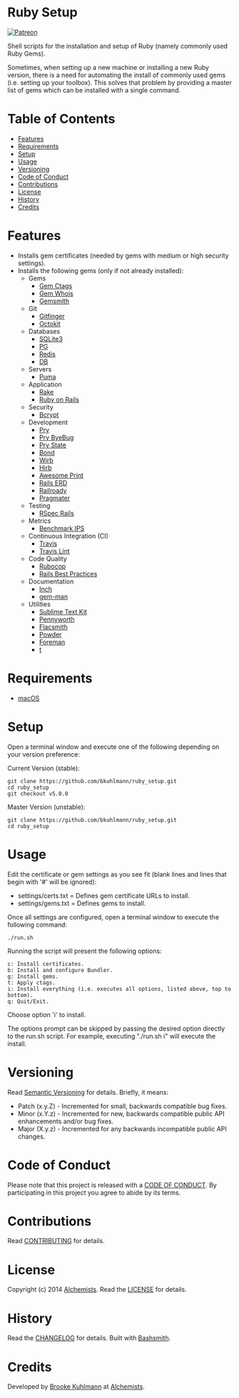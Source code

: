 # Ruby Setup

[![Patreon](https://img.shields.io/badge/patreon-donate-brightgreen.svg)](https://www.patreon.com/bkuhlmann)

Shell scripts for the installation and setup of Ruby (namely commonly used Ruby Gems).

Sometimes, when setting up a new machine or installing a new Ruby version, there is a need for
automating the install of commonly used gems (i.e. setting up your toolbox). This solves that
problem by providing a master list of gems which can be installed with a single command.

<!-- Tocer[start]: Auto-generated, don't remove. -->

# Table of Contents

- [Features](#features)
- [Requirements](#requirements)
- [Setup](#setup)
- [Usage](#usage)
- [Versioning](#versioning)
- [Code of Conduct](#code-of-conduct)
- [Contributions](#contributions)
- [License](#license)
- [History](#history)
- [Credits](#credits)

<!-- Tocer[finish]: Auto-generated, don't remove. -->

# Features

- Installs gem certificates (needed by gems with medium or high security settings).
- Installs the following gems (only if not already installed):
    - Gems
        - [Gem Ctags](https://github.com/tpope/gem-ctags)
        - [Gem Whois](https://github.com/jnunemaker/gemwhois)
        - [Gemsmith](https://github.com/bkuhlmann/gemsmith)
    - Git
        - [Gitfinger](https://github.com/danchoi/gitfinger)
        - [Octokit](https://github.com/pengwynn/octokit)
    - Databases
        - [SQLite3](http://www.sqlite.org)
        - [PG](http://www.postgresql.org)
        - [Redis](https://github.com/antirez/redis)
        - [DB](https://github.com/bkuhlmann/db)
    - Servers
        - [Puma](http://puma.io)
    - Application
        - [Rake](http://rake.rubyforge.org)
        - [Ruby on Rails](http://rubyonrails.org)
    - Security
        - [Bcrypt](https://github.com/codahale/bcrypt-ruby)
    - Development
        - [Pry](https://github.com/pry/pry)
        - [Pry ByeBug](https://github.com/deivid-rodriguez/pry-byebug)
        - [Pry State](https://github.com/SudhagarS/pry-state)
        - [Bond](https://github.com/cldwalker/bond)
        - [Wirb](https://github.com/janlelis/wirb)
        - [Hirb](https://github.com/cldwalker/hirb)
        - [Awesome Print](https://github.com/michaeldv/awesome_print)
        - [Rails ERD](http://rails-erd.rubyforge.org)
        - [Railroady](https://github.com/preston/railroady)
        - [Pragmater](https://github.com/bkuhlmann/pragmater)
    - Testing
        - [RSpec Rails](https://github.com/dchelimsky/rspec-rails)
    - Metrics
        - [Benchmark IPS](https://github.com/evanphx/benchmark-ips)
    - Continuous Integration (CI)
        - [Travis](https://github.com/travis-ci/travis)
        - [Travis Lint](https://github.com/travis-ci/travis-lint)
    - Code Quality
        - [Rubocop](https://github.com/bbatsov/rubocop)
        - [Rails Best Practices](https://github.com/railsbp/rails_best_practices)
    - Documentation
        - [Inch](https://github.com/rrrene/inch)
        - [gem-man](https://github.com/defunkt/gem-man)
    - Utilities
        - [Sublime Text Kit](https://github.com/bkuhlmann/sublime_text_kit)
        - [Pennyworth](https://github.com/bkuhlmann/pennyworth)
        - [Flacsmith](https://github.com/bkuhlmann/flacsmith)
        - [Powder](https://github.com/Rodreegez/powder)
        - [Foreman](https://github.com/ddollar/foreman)
        - [t](https://github.com/sferik/t)

# Requirements

- [macOS](http://www.apple.com/macos)

# Setup

Open a terminal window and execute one of the following depending on your version preference:

Current Version (stable):

    git clone https://github.com/bkuhlmann/ruby_setup.git
    cd ruby_setup
    git checkout v5.0.0

Master Version (unstable):

    git clone https://github.com/bkuhlmann/ruby_setup.git
    cd ruby_setup

# Usage

Edit the certificate or gem settings as you see fit (blank lines and lines that begin with '#' will
be ignored):

- settings/certs.txt = Defines gem certificate URLs to install.
- settings/gems.txt = Defines gems to install.

Once all settings are configured, open a terminal window to execute the following command:

    ./run.sh

Running the script will present the following options:

    c: Install certificates.
    b: Install and configure Bundler.
    g: Install gems.
    t: Apply ctags.
    i: Install everything (i.e. executes all options, listed above, top to bottom).
    q: Quit/Exit.

Choose option 'i' to install.

The options prompt can be skipped by passing the desired option directly to the run.sh script.
For example, executing "./run.sh i" will execute the install.

# Versioning

Read [Semantic Versioning](http://semver.org) for details. Briefly, it means:

- Patch (x.y.Z) - Incremented for small, backwards compatible bug fixes.
- Minor (x.Y.z) - Incremented for new, backwards compatible public API enhancements and/or bug fixes.
- Major (X.y.z) - Incremented for any backwards incompatible public API changes.

# Code of Conduct

Please note that this project is released with a [CODE OF CONDUCT](CODE_OF_CONDUCT.md). By
participating in this project you agree to abide by its terms.

# Contributions

Read [CONTRIBUTING](CONTRIBUTING.md) for details.

# License

Copyright (c) 2014 [Alchemists](https://www.alchemists.io).
Read the [LICENSE](LICENSE.md) for details.

# History

Read the [CHANGELOG](CHANGELOG.md) for details.
Built with [Bashsmith](https://github.com/bkuhlmann/bashsmith).

# Credits

Developed by [Brooke Kuhlmann](https://www.alchemists.io) at [Alchemists](https://www.alchemists.io).
